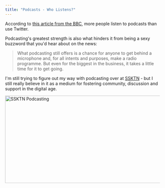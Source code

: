 ```yaml
---
title: "Podcasts - Who Listens?"
---
```

<p>According to <a href="https://news.bbc.co.uk/2/hi/programmes/click_online/9545533.stm">this article from the BBC</a>, more people listen to podcasts than use Twitter.</p>
<p>Podcasting's greatest strength is also what hinders it from being a sexy buzzword that you'd hear about on the news:</p>
<blockquote><p>
  What podcasting still offers is a chance for anyone to get behind a microphone and, for all intents and purposes, make a radio programme. But even for the biggest in the business, it takes a little time for it to get going.
</p></blockquote>
<p>I'm still trying to figure out my way with podcasting over at <a href="https://www.ssktn.com/">SSKTN</a> - but I still really believe in it as a medium for fostering community, discussion and support in the digital age.</p>
<p><img src="https://chrisenns.com/wp-content/uploads/2012/07/ssktn-screenshot-600x285.png" alt="SSKTN Podcasting" title="SSKTN Podcasting" width="600" height="285" class="aligncenter size-large wp-image-20560" /></p>
